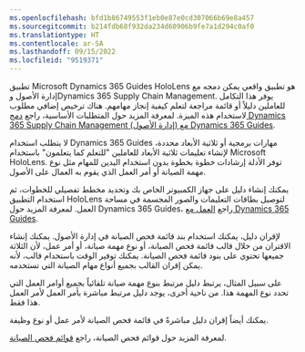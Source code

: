 ```yaml
---
ms.openlocfilehash: bfd1b86749553f1eb0e87e0cd307066b69e8a457
ms.sourcegitcommit: b214fdb68f932da234d60906b9fe7a1d294c0af0
ms.translationtype: HT
ms.contentlocale: ar-SA
ms.lasthandoff: 09/15/2022
ms.locfileid: "9519371"
---
```

تطبيق Microsoft Dynamics 365 Guides HoloLens هو تطبيق واقعي يمكن دمجه مع إدارة الأصول وDynamics 365 Supply Chain Management. يوفر هذا التكامل للعاملين دليلاً أو قائمة مراجعة لتعلم كيفية إنجاز مهامهم. هناك ترخيص إضافي مطلوب لاستخدام هذه الميزة. لمعرفة المزيد حول المتطلبات الأساسية، راجع [دمج Dynamics 365 Supply Chain Management (إدارة الأصول) مع Dynamics 365 Guides](/dynamics365/supply-chain/asset-management/asset-management-guides-integration/?azure-portal=true).

لا يتطلب استخدام Dynamics 365 Guides مهارات برمجية أو ثلاثية الأبعاد محددة، لإنشاء تعليمات ثلاثية الأبعاد للعاملين "للتعلم كما يتعلمون" باستخدام Microsoft HoloLens. توفر الأدلة إرشادات خطوة بخطوة بدون استخدام اليدين للمهام مثل نوع مهمة الصيانة أو أمر العمل الذي يقوم به العمال على الأصول.

يمكنك إنشاء دليل على جهاز الكمبيوتر الخاص بك وتحديد مخطط تفصيلي للخطوات، ثم استخدام التطبيق HoloLens لتوصيل بطاقات التعليمات والصور المجسمة في مساحة العمل. لمعرفة المزيد حول Dynamics 365 Guides، راجع [العمل مع Dynamics 365 Guides](/training/paths/work-dynamics-365-guides/?azure-portal=true).

لإقران دليل، يمكنك استخدام بند قائمة فحص الصيانة في إدارة الأصول. يمكنك إنشاء الاقتران من خلال قالب قائمة فحص الصيانة، أو نوع مهمة صيانة، أو أمر عمل، لأن الثلاثة جميعها تحتوي على بنود قائمة فحص الصيانة. يمكنك توفير الوقت باستخدام قالب، لأنه يمكن إقران القالب بجميع أنواع مهام الصيانة التي تستخدمه.

على سبيل المثال، يرتبط دليل مرتبط بنوع مهمة صيانة تلقائياً بجميع أوامر العمل التي تحدد نوع المهمة هذا. من ناحية أخرى، يوجد دليل مرتبط مباشرة بأمر العمل لأمر العمل هذا فقط.

يمكنك أيضاً إقران دليل مباشرةً في قائمة فحص الصيانة لأمر عمل أو نوع وظيفة.

لمعرفة المزيد حول قوائم فحص الصيانة، راجع [قوائم فحص الصيانة](/training/modules/manage-work-orders-asset-management/07-maintenance-checklist?azure-portal=true&ns-enrollment-type=LearningPath&ns-enrollment-id=learn-dynamics.work-asset-management-dyn365-supply-chain-mgmt).
